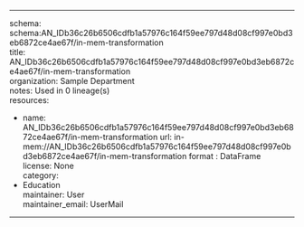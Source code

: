


---  
schema: schema:AN_IDb36c26b6506cdfb1a57976c164f59ee797d48d08cf997e0bd3eb6872ce4ae67f/in-mem-transformation  
title: AN_IDb36c26b6506cdfb1a57976c164f59ee797d48d08cf997e0bd3eb6872ce4ae67f/in-mem-transformation  
organization: Sample Department  
notes: Used in 0 lineage(s)  
resources:  
  - name: AN_IDb36c26b6506cdfb1a57976c164f59ee797d48d08cf997e0bd3eb6872ce4ae67f/in-mem-transformation 
    url: in-mem://AN_IDb36c26b6506cdfb1a57976c164f59ee797d48d08cf997e0bd3eb6872ce4ae67f/in-mem-transformation 
    format : DataFrame  
license: None  
category:
  - Education  
maintainer: User  
maintainer_email: UserMail  
---